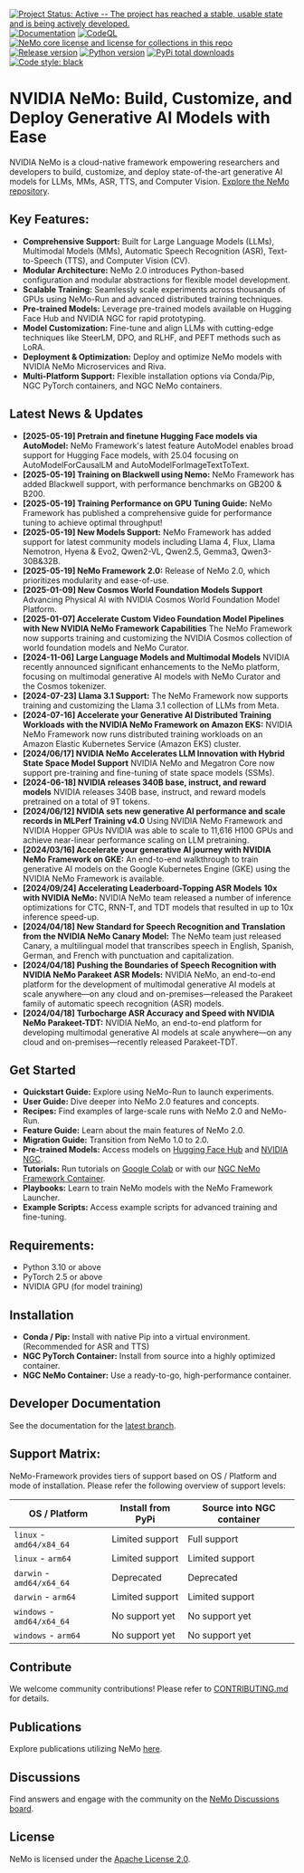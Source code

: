[![Project Status: Active -- The project has reached a stable, usable state and is being actively developed.](http://www.repostatus.org/badges/latest/active.svg)](http://www.repostatus.org/#active)
[![Documentation](https://readthedocs.com/projects/nvidia-nemo/badge/?version=main)](https://docs.nvidia.com/deeplearning/nemo/user-guide/docs/en/main/)
[![CodeQL](https://github.com/nvidia/nemo/actions/workflows/codeql.yml/badge.svg?branch=main&event=push)](https://github.com/nvidia/nemo/actions/workflows/codeql.yml)
[![NeMo core license and license for collections in this repo](https://img.shields.io/badge/License-Apache%202.0-brightgreen.svg)](https://github.com/NVIDIA/NeMo/blob/master/LICENSE)
[![Release version](https://badge.fury.io/py/nemo-toolkit.svg)](https://badge.fury.io/py/nemo-toolkit)
[![Python version](https://img.shields.io/pypi/pyversions/nemo-toolkit.svg)](https://badge.fury.io/py/nemo-toolkit)
[![PyPi total downloads](https://static.pepy.tech/personalized-badge/nemo-toolkit?period=total&units=international_system&left_color=grey&right_color=brightgreen&left_text=downloads)](https://pepy.tech/project/nemo-toolkit)
[![Code style: black](https://img.shields.io/badge/code%20style-black-000000.svg)](https://github.com/psf/black)

# NVIDIA NeMo: Build, Customize, and Deploy Generative AI Models with Ease

NVIDIA NeMo is a cloud-native framework empowering researchers and developers to build, customize, and deploy state-of-the-art generative AI models for LLMs, MMs, ASR, TTS, and Computer Vision.  [Explore the NeMo repository](https://github.com/NVIDIA/NeMo).

## Key Features:

*   **Comprehensive Support:** Built for Large Language Models (LLMs), Multimodal Models (MMs), Automatic Speech Recognition (ASR), Text-to-Speech (TTS), and Computer Vision (CV).
*   **Modular Architecture:** NeMo 2.0 introduces Python-based configuration and modular abstractions for flexible model development.
*   **Scalable Training:** Seamlessly scale experiments across thousands of GPUs using NeMo-Run and advanced distributed training techniques.
*   **Pre-trained Models:** Leverage pre-trained models available on Hugging Face Hub and NVIDIA NGC for rapid prototyping.
*   **Model Customization:** Fine-tune and align LLMs with cutting-edge techniques like SteerLM, DPO, and RLHF, and PEFT methods such as LoRA.
*   **Deployment & Optimization:** Deploy and optimize NeMo models with NVIDIA NeMo Microservices and Riva.
*   **Multi-Platform Support:** Flexible installation options via Conda/Pip, NGC PyTorch containers, and NGC NeMo containers.

## Latest News & Updates

*   **[2025-05-19] Pretrain and finetune Hugging Face models via AutoModel:** NeMo Framework's latest feature AutoModel enables broad support for Hugging Face models, with 25.04 focusing on AutoModelForCausalLM and AutoModelForImageTextToText.
*   **[2025-05-19] Training on Blackwell using Nemo:** NeMo Framework has added Blackwell support, with performance benchmarks on GB200 & B200.
*   **[2025-05-19] Training Performance on GPU Tuning Guide:** NeMo Framework has published a comprehensive guide for performance tuning to achieve optimal throughput!
*   **[2025-05-19] New Models Support:** NeMo Framework has added support for latest community models including Llama 4, Flux, Llama Nemotron, Hyena & Evo2, Qwen2-VL, Qwen2.5, Gemma3, Qwen3-30B&32B.
*   **[2025-05-19] NeMo Framework 2.0:**  Release of NeMo 2.0, which prioritizes modularity and ease-of-use.
*   **[2025-01-09] New Cosmos World Foundation Models Support** Advancing Physical AI with NVIDIA Cosmos World Foundation Model Platform.
*   **[2025-01-07] Accelerate Custom Video Foundation Model Pipelines with New NVIDIA NeMo Framework Capabilities** The NeMo Framework now supports training and customizing the NVIDIA Cosmos collection of world foundation models and NeMo Curator.
*   **[2024-11-06] Large Language Models and Multimodal Models**  NVIDIA recently announced significant enhancements to the NeMo platform, focusing on multimodal generative AI models with NeMo Curator and the Cosmos tokenizer.
*   **[2024-07-23] Llama 3.1 Support:** The NeMo Framework now supports training and customizing the Llama 3.1 collection of LLMs from Meta.
*   **[2024-07-16] Accelerate your Generative AI Distributed Training Workloads with the NVIDIA NeMo Framework on Amazon EKS:** NVIDIA NeMo Framework now runs distributed training workloads on an Amazon Elastic Kubernetes Service (Amazon EKS) cluster.
*   **[2024/06/17] NVIDIA NeMo Accelerates LLM Innovation with Hybrid State Space Model Support** NVIDIA NeMo and Megatron Core now support pre-training and fine-tuning of state space models (SSMs).
*   **[2024-06-18] NVIDIA releases 340B base, instruct, and reward models** NVIDIA releases 340B base, instruct, and reward models pretrained on a total of 9T tokens.
*   **[2024/06/12] NVIDIA sets new generative AI performance and scale records in MLPerf Training v4.0** Using NVIDIA NeMo Framework and NVIDIA Hopper GPUs NVIDIA was able to scale to 11,616 H100 GPUs and achieve near-linear performance scaling on LLM pretraining.
*   **[2024/03/16] Accelerate your generative AI journey with NVIDIA NeMo Framework on GKE:** An end-to-end walkthrough to train generative AI models on the Google Kubernetes Engine (GKE) using the NVIDIA NeMo Framework is available.
*   **[2024/09/24] Accelerating Leaderboard-Topping ASR Models 10x with NVIDIA NeMo:** NVIDIA NeMo team released a number of inference optimizations for CTC, RNN-T, and TDT models that resulted in up to 10x inference speed-up.
*   **[2024/04/18] New Standard for Speech Recognition and Translation from the NVIDIA NeMo Canary Model:** The NeMo team just released Canary, a multilingual model that transcribes speech in English, Spanish, German, and French with punctuation and capitalization.
*   **[2024/04/18] Pushing the Boundaries of Speech Recognition with NVIDIA NeMo Parakeet ASR Models:** NVIDIA NeMo, an end-to-end platform for the development of multimodal generative AI models at scale anywhere—on any cloud and on-premises—released the Parakeet family of automatic speech recognition (ASR) models.
*   **[2024/04/18] Turbocharge ASR Accuracy and Speed with NVIDIA NeMo Parakeet-TDT:** NVIDIA NeMo, an end-to-end platform for developing multimodal generative AI models at scale anywhere—on any cloud and on-premises—recently released Parakeet-TDT.

## Get Started

*   **Quickstart Guide:** Explore using NeMo-Run to launch experiments.
*   **User Guide:** Dive deeper into NeMo 2.0 features and concepts.
*   **Recipes:** Find examples of large-scale runs with NeMo 2.0 and NeMo-Run.
*   **Feature Guide:** Learn about the main features of NeMo 2.0.
*   **Migration Guide:** Transition from NeMo 1.0 to 2.0.
*   **Pre-trained Models:** Access models on [Hugging Face Hub](https://huggingface.co/models?library=nemo&sort=downloads&search=nvidia) and [NVIDIA NGC](https://catalog.ngc.nvidia.com/models?query=nemo&orderBy=weightPopularDESC).
*   **Tutorials:** Run tutorials on [Google Colab](https://colab.research.google.com) or with our [NGC NeMo Framework Container](https://catalog.ngc.nvidia.com/orgs/nvidia/containers/nemo).
*   **Playbooks:** Learn to train NeMo models with the NeMo Framework Launcher.
*   **Example Scripts:** Access example scripts for advanced training and fine-tuning.

## Requirements:

*   Python 3.10 or above
*   PyTorch 2.5 or above
*   NVIDIA GPU (for model training)

## Installation

*   **Conda / Pip:** Install with native Pip into a virtual environment. (Recommended for ASR and TTS)
*   **NGC PyTorch Container:** Install from source into a highly optimized container.
*   **NGC NeMo Container:** Use a ready-to-go, high-performance container.

## Developer Documentation

See the documentation for the [latest branch](https://docs.nvidia.com/deeplearning/nemo/user-guide/docs/en/main/).

## Support Matrix:

NeMo-Framework provides tiers of support based on OS / Platform and mode of installation. Please refer the following overview of support levels:

| OS / Platform              | Install from PyPi | Source into NGC container |
|----------------------------|-------------------|---------------------------|
| `linux` - `amd64/x84_64`   | Limited support   | Full support              |
| `linux` - `arm64`          | Limited support   | Limited support           |
| `darwin` - `amd64/x64_64`  | Deprecated        | Deprecated                |
| `darwin` - `arm64`         | Limited support   | Limited support           |
| `windows` - `amd64/x64_64` | No support yet    | No support yet            |
| `windows` - `arm64`        | No support yet    | No support yet            |

## Contribute

We welcome community contributions! Please refer to [CONTRIBUTING.md](https://github.com/NVIDIA/NeMo/blob/stable/CONTRIBUTING.md) for details.

## Publications

Explore publications utilizing NeMo [here](https://nvidia.github.io/NeMo/publications/).

## Discussions

Find answers and engage with the community on the [NeMo Discussions board](https://github.com/NVIDIA/NeMo/discussions).

## License

NeMo is licensed under the [Apache License 2.0](https://github.com/NVIDIA/NeMo?tab=Apache-2.0-1-ov-file).